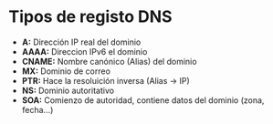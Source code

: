 # Tipos de registo DNS
- **A:** Dirección IP real del dominio
- **AAAA:** Direccion IPv6 el dominio
- **CNAME:** Nombre canónico (Alias) del dominio
- **MX:** Dominio de correo
- **PTR:** Hace la resoluición inversa (Alias -> IP)
- **NS:** Dominio autoritativo
- **SOA:** Comienzo de autoridad, contiene datos del dominio (zona, fecha...)
